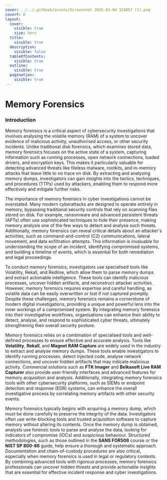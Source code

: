 ```yaml
---
cover: ../../.gitbook/assets/Screenshot 2025-01-04 151057 (1).png
coverY: 0
layout:
  cover:
    visible: true
    size: hero
  title:
    visible: true
  description:
    visible: false
  tableOfContents:
    visible: true
  outline:
    visible: true
  pagination:
    visible: true
---
```


# Memory Forensics

### Introduction

Memory forensics is a critical aspect of cybersecurity investigations that involves analysing the volatile memory (RAM) of a system to uncover evidence of malicious activity, unauthorised access, or other security incidents. Unlike traditional disk forensics, which examines stored data, memory forensics focuses on the active state of a system, capturing information such as running processes, open network connections, loaded drivers, and encryption keys. This makes it particularly valuable for detecting advanced threats like fileless malware, rootkits, and in-memory attacks that leave little to no trace on disk. By extracting and analysing memory dumps, investigators can gain insights into the tactics, techniques, and procedures (TTPs) used by attackers, enabling them to respond more effectively and mitigate further risks.

The importance of memory forensics in cyber investigations cannot be overstated. Many modern cyberattacks are designed to operate entirely in memory, bypassing traditional security controls that rely on scanning files stored on disk. For example, ransomware and advanced persistent threats (APTs) often use sophisticated techniques to hide their presence, making memory analysis one of the few ways to detect and analyse such threats. Additionally, memory forensics can reveal critical details about an attacker's activities, such as command-and-control (C2) communications, lateral movement, and data exfiltration attempts. This information is invaluable for understanding the scope of an incident, identifying compromised systems, and building a timeline of events, which is essential for both remediation and legal proceedings.

To conduct memory forensics, investigators use specialised tools like Volatility, Rekall, and Redline, which allow them to parse memory dumps and extract actionable intelligence. These tools can identify malicious processes, uncover hidden artifacts, and reconstruct attacker activities. However, memory forensics requires expertise and careful handling, as volatile data can be easily overwritten or lost if not captured promptly. Despite these challenges, memory forensics remains a cornerstone of modern digital investigations, providing a unique and powerful lens into the inner workings of a compromised system. By integrating memory forensics into their investigative workflows, organisations can enhance their ability to detect, analyse, and respond to sophisticated cyber threats, ultimately strengthening their overall security posture.

Memory forensics relies on a combination of specialised tools and well-defined processes to ensure effective and accurate analysis. Tools like **Volatility**, **Rekall**, and **Magnet RAM Capture** are widely used in the industry to extract and analyse memory dumps. These tools enable investigators to identify running processes, detect injected code, analyse network connections, and uncover hidden artifacts that may indicate malicious activity. Commercial solutions such as **FTK Imager** and **Belkasoft Live RAM Capturer** also provide user-friendly interfaces and advanced features for memory acquisition and analysis. Additionally, integrating memory forensics tools with other cybersecurity platforms, such as SIEMs or endpoint detection and response (EDR) systems, can enhance the overall investigative process by correlating memory artifacts with other security events.

Memory forensics typically begins with acquiring a memory dump, which must be done carefully to preserve the integrity of the data. Investigators often use write-blocking tools and trusted acquisition software to capture memory without altering its contents. Once the memory dump is obtained, analysts use forensic tools to parse and analyse the data, looking for indicators of compromise (IOCs) and suspicious behaviour. Structured methodologies, such as those outlined in the **SANS FOR508** course or the **NIST SP 800-86** guide, help ensure a thorough and systematic approach. Documentation and chain-of-custody procedures are also critical, especially when memory forensics is used in legal or regulatory contexts. By combining advanced tools with rigorous processes, memory forensics professionals can uncover hidden threats and provide actionable insights that are essential for effective incident response and cyber investigations.
